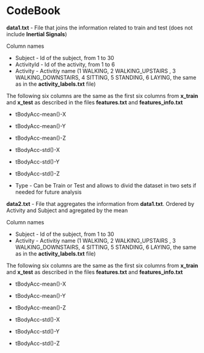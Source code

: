 CodeBook
========

**data1.txt** - File that joins the information related to train and test (does not include **Inertial Signals**)

Column names
- Subject - Id of the subject, from 1 to 30
- ActivityId - Id of the activity, from 1 to 6
- Activity - Activitiy name (1 WALKING, 
2 WALKING_UPSTAIRS
, 3 WALKING_DOWNSTAIRS, 
4 SITTING, 
5 STANDING, 
6 LAYING, the same as in the **activity_labels.txt** file)
	
The following six columns are the same as the first six columns from **x_train** and **x_test** as described in the files **features.txt** and **features_info.txt**
- tBodyAcc-mean()-X
- tBodyAcc-mean()-Y
- tBodyAcc-mean()-Z

- tBodyAcc-std()-X
- tBodyAcc-std()-Y
- tBodyAcc-std()-Z

- Type - Can be Train or Test and allows to divid the dataset in two sets if needed for future analysis

**data2.txt** - File that aggregates the information from **data1.txt**. Ordered by Activity and Subject and agregated by the mean

Column names
- Subject - Id of the subject, from 1 to 30
- Activity - Activitiy name (1 WALKING, 
2 WALKING_UPSTAIRS
, 3 WALKING_DOWNSTAIRS, 
4 SITTING, 
5 STANDING, 
6 LAYING, the same as in the **activity_labels.txt** file)

The following six columns are the same as the first six columns from **x_train** and **x_test** as described in the files **features.txt** and **features_info.txt**
- tBodyAcc-mean()-X
- tBodyAcc-mean()-Y
- tBodyAcc-mean()-Z

- tBodyAcc-std()-X
- tBodyAcc-std()-Y
- tBodyAcc-std()-Z
